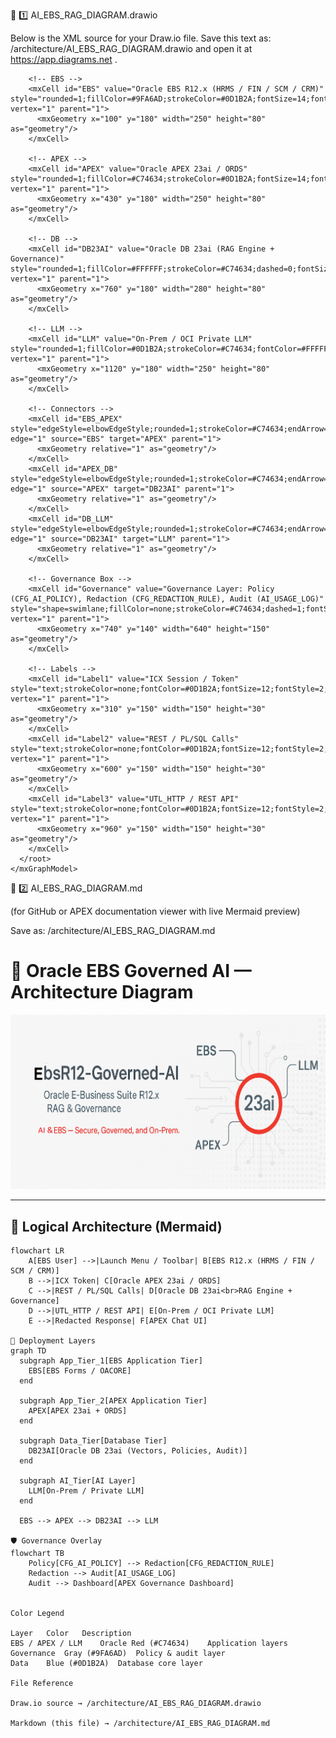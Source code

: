 🧩 1️⃣ AI_EBS_RAG_DIAGRAM.drawio

Below is the XML source for your Draw.io file.
Save this text as:
/architecture/AI_EBS_RAG_DIAGRAM.drawio
and open it at https://app.diagrams.net
.

<mxfile host="app.diagrams.net" modified="2025-10-27T10:00:00Z" agent="GPT-5" version="23.0.9">
  <diagram id="OracleEBSRAG" name="Oracle EBS Governed AI">
    <mxGraphModel dx="1600" dy="1000" grid="1" gridSize="10" guides="1" tooltips="1" connect="1">
      <root>
        <mxCell id="0"/>
        <mxCell id="1" parent="0"/>
        
        <!-- EBS -->
        <mxCell id="EBS" value="Oracle EBS R12.x (HRMS / FIN / SCM / CRM)" style="rounded=1;fillColor=#9FA6AD;strokeColor=#0D1B2A;fontSize=14;fontStyle=1;fontColor=#0D1B2A;" vertex="1" parent="1">
          <mxGeometry x="100" y="180" width="250" height="80" as="geometry"/>
        </mxCell>

        <!-- APEX -->
        <mxCell id="APEX" value="Oracle APEX 23ai / ORDS" style="rounded=1;fillColor=#C74634;strokeColor=#0D1B2A;fontSize=14;fontStyle=1;fontColor=#FFFFFF;" vertex="1" parent="1">
          <mxGeometry x="430" y="180" width="250" height="80" as="geometry"/>
        </mxCell>

        <!-- DB -->
        <mxCell id="DB23AI" value="Oracle DB 23ai (RAG Engine + Governance)" style="rounded=1;fillColor=#FFFFFF;strokeColor=#C74634;dashed=0;fontSize=14;fontStyle=1;fontColor=#0D1B2A;" vertex="1" parent="1">
          <mxGeometry x="760" y="180" width="280" height="80" as="geometry"/>
        </mxCell>

        <!-- LLM -->
        <mxCell id="LLM" value="On-Prem / OCI Private LLM" style="rounded=1;fillColor=#0D1B2A;strokeColor=#C74634;fontColor=#FFFFFF;fontSize=14;fontStyle=1;" vertex="1" parent="1">
          <mxGeometry x="1120" y="180" width="250" height="80" as="geometry"/>
        </mxCell>

        <!-- Connectors -->
        <mxCell id="EBS_APEX" style="edgeStyle=elbowEdgeStyle;rounded=1;strokeColor=#C74634;endArrow=block;" edge="1" source="EBS" target="APEX" parent="1">
          <mxGeometry relative="1" as="geometry"/>
        </mxCell>
        <mxCell id="APEX_DB" style="edgeStyle=elbowEdgeStyle;rounded=1;strokeColor=#C74634;endArrow=block;" edge="1" source="APEX" target="DB23AI" parent="1">
          <mxGeometry relative="1" as="geometry"/>
        </mxCell>
        <mxCell id="DB_LLM" style="edgeStyle=elbowEdgeStyle;rounded=1;strokeColor=#C74634;endArrow=block;" edge="1" source="DB23AI" target="LLM" parent="1">
          <mxGeometry relative="1" as="geometry"/>
        </mxCell>

        <!-- Governance Box -->
        <mxCell id="Governance" value="Governance Layer: Policy (CFG_AI_POLICY), Redaction (CFG_REDACTION_RULE), Audit (AI_USAGE_LOG)" style="shape=swimlane;fillColor=none;strokeColor=#C74634;dashed=1;fontSize=12;fontStyle=1;fontColor=#0D1B2A;" vertex="1" parent="1">
          <mxGeometry x="740" y="140" width="640" height="150" as="geometry"/>
        </mxCell>

        <!-- Labels -->
        <mxCell id="Label1" value="ICX Session / Token" style="text;strokeColor=none;fontColor=#0D1B2A;fontSize=12;fontStyle=2;" vertex="1" parent="1">
          <mxGeometry x="310" y="150" width="150" height="30" as="geometry"/>
        </mxCell>
        <mxCell id="Label2" value="REST / PL/SQL Calls" style="text;strokeColor=none;fontColor=#0D1B2A;fontSize=12;fontStyle=2;" vertex="1" parent="1">
          <mxGeometry x="600" y="150" width="150" height="30" as="geometry"/>
        </mxCell>
        <mxCell id="Label3" value="UTL_HTTP / REST API" style="text;strokeColor=none;fontColor=#0D1B2A;fontSize=12;fontStyle=2;" vertex="1" parent="1">
          <mxGeometry x="960" y="150" width="150" height="30" as="geometry"/>
        </mxCell>
      </root>
    </mxGraphModel>
  </diagram>
</mxfile>

📘 2️⃣ AI_EBS_RAG_DIAGRAM.md

(for GitHub or APEX documentation viewer with live Mermaid preview)

Save as:
/architecture/AI_EBS_RAG_DIAGRAM.md

# 🧠 Oracle EBS Governed AI — Architecture Diagram

![Oracle EBS Governed AI Banner](../Oracle-EBS-AI.png)

---

## 🔗 Logical Architecture (Mermaid)

```mermaid
flowchart LR
    A[EBS User] -->|Launch Menu / Toolbar| B[EBS R12.x (HRMS / FIN / SCM / CRM)]
    B -->|ICX Token| C[Oracle APEX 23ai / ORDS]
    C -->|REST / PL/SQL Calls| D[Oracle DB 23ai<br>RAG Engine + Governance]
    D -->|UTL_HTTP / REST API| E[On-Prem / OCI Private LLM]
    E -->|Redacted Response| F[APEX Chat UI]

🧱 Deployment Layers
graph TD
  subgraph App_Tier_1[EBS Application Tier]
    EBS[EBS Forms / OACORE]
  end

  subgraph App_Tier_2[APEX Application Tier]
    APEX[APEX 23ai + ORDS]
  end

  subgraph Data_Tier[Database Tier]
    DB23AI[Oracle DB 23ai (Vectors, Policies, Audit)]
  end

  subgraph AI_Tier[AI Layer]
    LLM[On-Prem / Private LLM]
  end

  EBS --> APEX --> DB23AI --> LLM

🛡️ Governance Overlay
flowchart TB
    Policy[CFG_AI_POLICY] --> Redaction[CFG_REDACTION_RULE]
    Redaction --> Audit[AI_USAGE_LOG]
    Audit --> Dashboard[APEX Governance Dashboard]


Color Legend

Layer	Color	Description
EBS / APEX / LLM	Oracle Red (#C74634)	Application layers
Governance	Gray (#9FA6AD)	Policy & audit layer
Data	Blue (#0D1B2A)	Database core layer

File Reference

Draw.io source → /architecture/AI_EBS_RAG_DIAGRAM.drawio

Markdown (this file) → /architecture/AI_EBS_RAG_DIAGRAM.md